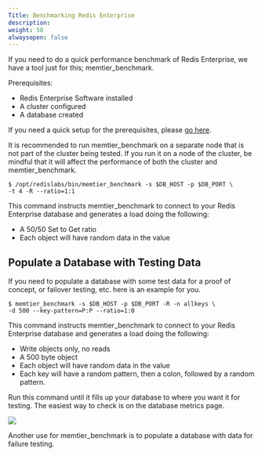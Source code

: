 ```yaml
---
Title: Benchmarking Redis Enterprise
description: 
weight: 50
alwaysopen: false
---
```

If you need to do a quick performance benchmark of Redis Enterprise, we
have a tool just for this; memtier\_benchmark.

Prerequisites:

-   Redis Enterprise Software installed
-   A cluster configured
-   A database created

If you need a quick setup for the prerequisites, please [go
here](/redis-enterprise-documentation/getting-started/quick-setup/).

It is recommended to run memtier\_benchmark on a separate node that is
not part of the cluster being tested. If you run it on a node of the
cluster, be mindful that it will affect the performance of both the
cluster and memtier\_benchmark.

``` {style="border: 2px solid #ddd; background-color: #333; color: #fff; padding: 10px; -webkit-font-smoothing: auto;"}
$ /opt/redislabs/bin/memtier_benchmark -s $DB_HOST -p $DB_PORT \
-t 4 -R --ratio=1:1
```

This command instructs memtier\_benchmark to connect to your Redis
Enterprise database and generates a load doing the following:

-   A 50/50 Set to Get ratio
-   Each object will have random data in the value

## Populate a Database with Testing Data

If you need to populate a database with some test data for a proof of
concept, or failover testing, etc. here is an example for you.

``` {style="border: 2px solid #ddd; background-color: #333; color: #fff; padding: 10px; -webkit-font-smoothing: auto;"}
$ memtier_benchmark -s $DB_HOST -p $DB_PORT -R -n allkeys \
-d 500 --key-pattern=P:P --ratio=1:0
```

This command instructs memtier\_benchmark to connect to your Redis
Enterprise database and generates a load doing the following:

-   Write objects only, no reads
-   A 500 byte object
-   Each object will have random data in the value
-   Each key will have a random pattern, then a colon, followed by a
    random pattern.

Run this command until it fills up your database to where you want it
for testing. The easiest way to check is on the database metrics page.

![](/images/rs/memtier_metrics_page.png?width=700&height=158)

Another use for memtier\_benchmark is to populate a database with data
for failure testing.

